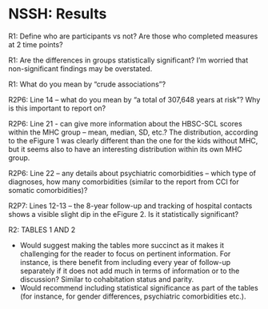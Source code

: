 # NSSH: Results
R1: Define who are participants vs not? Are those who completed measures at 2 time points? 

R1: Are the differences in groups statistically significant? I’m worried that non-significant findings may be overstated.

R1: What do you mean by “crude associations”?

R2P6: Line 14 – what do you mean by “a total of 307,648 years at risk”? Why is this important to report on?

R2P6: Line 21 - can give more information about the HBSC-SCL scores within the MHC group – mean, median, SD, etc.? The distribution, according to the eFigure 1 was clearly different than the one for the kids without MHC, but it seems also to have an interesting distribution within its own MHC group. 

R2P6: Line 22 – any details about psychiatric comorbidities – which type of diagnoses, how many comorbidities 
(similar to the report from CCI for somatic comorbidities)?

R2P7: Lines 12-13 – the 8-year follow-up and tracking of hospital contacts shows a visible slight dip in the eFigure 2. Is it statistically significant? 

R2: TABLES 1 AND 2
- Would suggest making the tables more succinct as it makes it challenging for the reader to focus on 
pertinent information. For instance, is there benefit from including every year of follow-up separately if it 
does not add much in terms of information or to the discussion?  Similar to cohabitation status and parity. 
- Would recommend including statistical significance as part of the tables (for instance, for gender 
differences, psychiatric comorbidities etc.).

<!-- {BearID:A619750A-09EF-48CC-81CA-E84786A01931-2200-000006A8D415DEFC} -->
